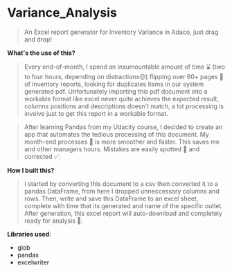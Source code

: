 # Variance_Analysis

> An Excel report generator for Inventory Variance in Adaco, just drag and drop!

**What's the use of this?**

>Every end-of-month, I spend an insumountable amount of time &#8987; (two to four hours, depending on distractions&#128530;) flipping over 60+ pages &#128196; of inventory reports, looking for duplicates items in our system generated pdf. Unfortunately importing this pdf document into a workable format like excel never quite achieves the expected result, columns positions and descriptions doesn't match, a lot processing is involve just to get this report in a workable format. 

>After learning Pandas from my Udacity course, I decided to create an app that automates the tedious processing of this document. My month-end processes &#128197; is more smoother and faster. This saves me and other managers hours. Mistakes are easily spotted &#128270; and corrected &#9989;.   

**How I built this?**

>I started by converting this document to a csv then converted it to a pandas DataFrame, from here I dropped unneccessary columns and rows. Then, write and save this DataFrame to an excel sheet, complete with time that its generated and name of the specific outlet. After generation, this excel report will auto-download and completely ready for analysis &#58158;. 

**Libraries used**:
* glob
* pandas
* excelwriter
